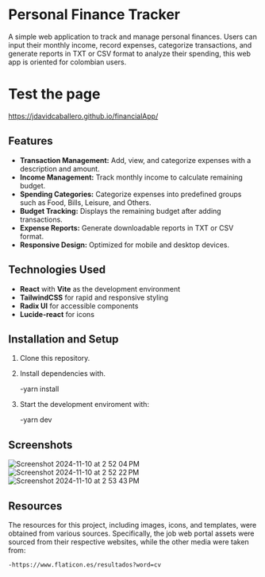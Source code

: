 # Personal Finance Tracker

A simple web application to track and manage personal finances. Users can input their monthly income, record expenses, categorize transactions, and generate reports in TXT or CSV format to analyze their spending, this web app is oriented for colombian users.

# Test the page

https://jdavidcaballero.github.io/financialApp/

## Features

- **Transaction Management:** Add, view, and categorize expenses with a description and amount.
- **Income Management:** Track monthly income to calculate remaining budget.
- **Spending Categories:** Categorize expenses into predefined groups such as Food, Bills, Leisure, and Others.
- **Budget Tracking:** Displays the remaining budget after adding transactions.
- **Expense Reports:** Generate downloadable reports in TXT or CSV format.
- **Responsive Design:** Optimized for mobile and desktop devices.

## Technologies Used

- **React** with **Vite** as the development environment
- **TailwindCSS** for rapid and responsive styling
- **Radix UI** for accessible components
- **Lucide-react** for icons

## Installation and Setup

1. Clone this repository.

2. Install dependencies with.

    -yarn install

3. Start the development enviroment with:

    -yarn dev

## Screenshots
![Screenshot 2024-11-10 at 2 52 04 PM](https://github.com/user-attachments/assets/2057014d-ad35-4ab5-accc-671690811a54)
![Screenshot 2024-11-10 at 2 52 22 PM](https://github.com/user-attachments/assets/d17b67b9-4fbf-40a5-8377-accd627d0775)
![Screenshot 2024-11-10 at 2 53 43 PM](https://github.com/user-attachments/assets/477a602c-3ac9-4d2b-b03a-32e2028404a5)


## Resources

The resources for this project, including images, icons, and templates, were obtained from various sources. Specifically, the job web portal assets were sourced from their respective websites, while the other media were taken from:

    -https://www.flaticon.es/resultados?word=cv
